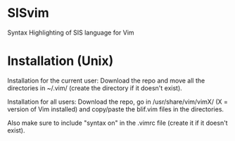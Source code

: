 # SISvim
Syntax Highlighting of SIS language for Vim

# Installation (Unix)
Installation for the current user: Download the repo and move all the directories in ~/.vim/ (create the directory if it doesn't exist).

Installation for all users: Download the repo, go in /usr/share/vim/vimX/ (X = version of Vim installed) and copy/paste the blif.vim files in the directories.

Also make sure to include "syntax on" in the .vimrc file (create it if it doesn't exist).
